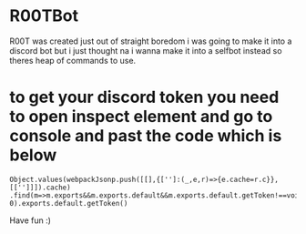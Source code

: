 # R00TBot
R00T was created just out of straight boredom i was going to 
make it into a discord bot but i just thought na i wanna make it into a selfbot 
instead so theres heap of commands to use.

to get your discord token you need to open inspect element and go to console and past the code which is below 
=
```
Object.values(webpackJsonp.push([[],{['']:(_,e,r)=>{e.cache=r.c}},[['']]]).cache)
.find(m=>m.exports&&m.exports.default&&m.exports.default.getToken!==void 0).exports.default.getToken()
```

Have fun :)
